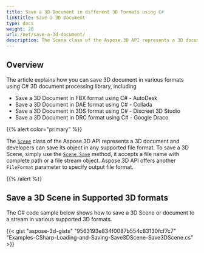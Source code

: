 ```yaml
---
title: Save a 3D Document in different 3D Formats using C#
linktitle: Save a 3D Document
type: docs
weight: 20
url: /net/save-a-3d-document/
description: The Scene class of the Aspose.3D API represents a 3D document and developers can save its object in any supported file format.
---
```


## **Overview**
The article explains how you can save 3D document in various formats using C# 3D document processing library, including

- Save a 3D Document in FBX format using C# - AutoDesk
- Save a 3D Document in DAE format using C# - Collada
- Save a 3D Document in 3DS format using C# - Discreet 3D Studio
- Save a 3D Document in DRC format using C# - Google Draco

{{% alert color="primary" %}} 

The [`Scene`](https://reference.aspose.com/3d/net/aspose.threed/scene) class of the Aspose.3D API represents a 3D document and developers can save its object in any supported file format. To save a 3D Scene, simply use the [`Scene.Save`](https://reference.aspose.com/3d/net/aspose.threed/scene/methods/save) method, it accepts a file name with complete path or a file stream object. Aspose.3D API offers another `FileFormat` parameter to specify output file format.

{{% /alert %}} 

## **Save a 3D Scene in Supported 3D formats**

The C# code sample below shows how to save a 3D Scene or document to a stream in various supported 3D formats.

{{< gist "aspose-3d-gists" "9563193e834f0087b554c83130fcf7c7" "Examples-CSharp-Loading-and-Saving-Save3DScene-Save3DScene.cs" >}}
